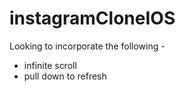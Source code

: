 # instagramCloneIOS

Looking to incorporate the following - 
 - infinite scroll
 - pull down to refresh


